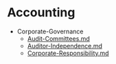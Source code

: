 
# Accounting

- Corporate-Governance
  - [Audit-Committees.md](./Audit-Committees.md)
  - [Auditor-Independence.md](./Auditor-Independence.md)
  - [Corporate-Responsibility.md](./Corporate-Responsibility.md)
